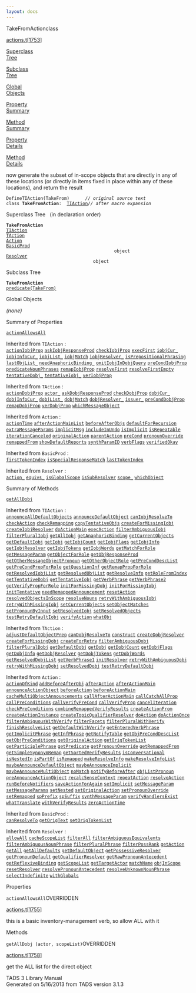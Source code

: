 ```yaml
---
layout: docs
---
```

<span class="title">TakeFromAction</span><span class="type">class</span>

[actions.t](../file/actions.t.html)\[[1753](../source/actions.t.html#1753)\]

[Superclass  
Tree](#_SuperClassTree_)

[Subclass  
Tree](#_SubClassTree_)

[Global  
Objects](#_ObjectSummary_)

[Property  
Summary](#_PropSummary_)

[Method  
Summary](#_MethodSummary_)

[Property  
Details](#_Properties_)

[Method  
Details](#_Methods_)



now generate the subset of in-scope objects that are directly in any of
these locations (or directly in items fixed in place within any of these
locations), and return the result

`DefineTIAction(TakeFrom)      `*`// original source text`*  
`class `**`TakeFromAction`**` :   `[`TIAction`](../object/TIAction.html)*`// after macro expansion`*



<span id="_SuperClassTree_"></span>



<span class="hdln">Superclass Tree</span>   (in declaration order)



**`TakeFromAction`**  
[`TIAction`](../object/TIAction.html)  
[`TAction`](../object/TAction.html)  
[`Action`](../object/Action.html)  
[`BasicProd`](../object/BasicProd.html)  
`                                         object`  
[`Resolver`](../object/Resolver.html)  
`                                 object`  
<span id="_SubClassTree_"></span>



<span class="hdln">Subclass Tree</span>  



**`TakeFromAction`**  
[`predicate(TakeFrom)`](../object/predicate(TakeFrom).html)  
<span id="_ObjectSummary_"></span>



<span class="hdln">Global Objects</span>  



*(none)* <span id="_PropSummary_"></span>



<span class="hdln">Summary of Properties</span>  



[`actionAllowsAll`](#actionAllowsAll)

Inherited from `TIAction` :  
[`actionIobjProp`](../object/TIAction.html#actionIobjProp) [`askIobjResponseProd`](../object/TIAction.html#askIobjResponseProd) [`checkIobjProp`](../object/TIAction.html#checkIobjProp) [`execFirst`](../object/TIAction.html#execFirst) [`iobjCur_`](../object/TIAction.html#iobjCur_) [`iobjInfoCur_`](../object/TIAction.html#iobjInfoCur_) [`iobjList_`](../object/TIAction.html#iobjList_) [`iobjMatch`](../object/TIAction.html#iobjMatch) [`iobjResolver_`](../object/TIAction.html#iobjResolver_) [`isPrepositionalPhrasing`](../object/TIAction.html#isPrepositionalPhrasing) [`lastObjList_`](../object/TIAction.html#lastObjList_) [`needAnaphoricBinding_`](../object/TIAction.html#needAnaphoricBinding_) [`omitIobjInDobjQuery`](../object/TIAction.html#omitIobjInDobjQuery) [`preCondIobjProp`](../object/TIAction.html#preCondIobjProp) [`predicateNounPhrases`](../object/TIAction.html#predicateNounPhrases) [`remapIobjProp`](../object/TIAction.html#remapIobjProp) [`resolveFirst`](../object/TIAction.html#resolveFirst) [`resolveFirstEmpty`](../object/TIAction.html#resolveFirstEmpty) [`tentativeDobj_`](../object/TIAction.html#tentativeDobj_) [`tentativeIobj_`](../object/TIAction.html#tentativeIobj_) [`verIobjProp`](../object/TIAction.html#verIobjProp)

Inherited from `TAction` :  
[`actionDobjProp`](../object/TAction.html#actionDobjProp) [`actor_`](../object/TAction.html#actor_) [`askDobjResponseProd`](../object/TAction.html#askDobjResponseProd) [`checkDobjProp`](../object/TAction.html#checkDobjProp) [`dobjCur_`](../object/TAction.html#dobjCur_) [`dobjInfoCur_`](../object/TAction.html#dobjInfoCur_) [`dobjList_`](../object/TAction.html#dobjList_) [`dobjMatch`](../object/TAction.html#dobjMatch) [`dobjResolver_`](../object/TAction.html#dobjResolver_) [`issuer_`](../object/TAction.html#issuer_) [`preCondDobjProp`](../object/TAction.html#preCondDobjProp) [`remapDobjProp`](../object/TAction.html#remapDobjProp) [`verDobjProp`](../object/TAction.html#verDobjProp) [`whichMessageObject`](../object/TAction.html#whichMessageObject)

Inherited from `Action` :  
[`actionTime`](../object/Action.html#actionTime) [`afterActionMainList`](../object/Action.html#afterActionMainList) [`beforeAfterObjs`](../object/Action.html#beforeAfterObjs) [`defaultForRecursion`](../object/Action.html#defaultForRecursion) [`extraMessageParams`](../object/Action.html#extraMessageParams) [`implicitMsg`](../object/Action.html#implicitMsg) [`includeInUndo`](../object/Action.html#includeInUndo) [`isImplicit`](../object/Action.html#isImplicit) [`isRepeatable`](../object/Action.html#isRepeatable) [`iterationCanceled`](../object/Action.html#iterationCanceled) [`originalAction`](../object/Action.html#originalAction) [`parentAction`](../object/Action.html#parentAction) [`preCond`](../object/Action.html#preCond) [`pronounOverride`](../object/Action.html#pronounOverride) [`remappedFrom`](../object/Action.html#remappedFrom) [`showDefaultReports`](../object/Action.html#showDefaultReports) [`synthParamID`](../object/Action.html#synthParamID) [`verbFlags`](../object/Action.html#verbFlags) [`verifiedOkay`](../object/Action.html#verifiedOkay)

Inherited from `BasicProd` :  
[`firstTokenIndex`](../object/BasicProd.html#firstTokenIndex) [`isSpecialResponseMatch`](../object/BasicProd.html#isSpecialResponseMatch) [`lastTokenIndex`](../object/BasicProd.html#lastTokenIndex)

Inherited from `Resolver` :  
[`action_`](../object/Resolver.html#action_) [`equivs_`](../object/Resolver.html#equivs_) [`isGlobalScope`](../object/Resolver.html#isGlobalScope) [`isSubResolver`](../object/Resolver.html#isSubResolver) [`scope_`](../object/Resolver.html#scope_) [`whichObject`](../object/Resolver.html#whichObject)

<span id="_MethodSummary_"></span>



<span class="hdln">Summary of Methods</span>  



[`getAllDobj`](#getAllDobj)

Inherited from `TIAction` :  
[`announceAllDefaultObjects`](../object/TIAction.html#announceAllDefaultObjects) [`announceDefaultObject`](../object/TIAction.html#announceDefaultObject) [`canIobjResolveTo`](../object/TIAction.html#canIobjResolveTo) [`checkAction`](../object/TIAction.html#checkAction) [`checkRemapping`](../object/TIAction.html#checkRemapping) [`copyTentativeObjs`](../object/TIAction.html#copyTentativeObjs) [`createForMissingIobj`](../object/TIAction.html#createForMissingIobj) [`createIobjResolver`](../object/TIAction.html#createIobjResolver) [`doActionMain`](../object/TIAction.html#doActionMain) [`execAction`](../object/TIAction.html#execAction) [`filterAmbiguousIobj`](../object/TIAction.html#filterAmbiguousIobj) [`filterPluralIobj`](../object/TIAction.html#filterPluralIobj) [`getAllIobj`](../object/TIAction.html#getAllIobj) [`getAnaphoricBinding`](../object/TIAction.html#getAnaphoricBinding) [`getCurrentObjects`](../object/TIAction.html#getCurrentObjects) [`getDefaultIobj`](../object/TIAction.html#getDefaultIobj) [`getIobj`](../object/TIAction.html#getIobj) [`getIobjCount`](../object/TIAction.html#getIobjCount) [`getIobjFlags`](../object/TIAction.html#getIobjFlags) [`getIobjInfo`](../object/TIAction.html#getIobjInfo) [`getIobjResolver`](../object/TIAction.html#getIobjResolver) [`getIobjTokens`](../object/TIAction.html#getIobjTokens) [`getIobjWords`](../object/TIAction.html#getIobjWords) [`getMatchForRole`](../object/TIAction.html#getMatchForRole) [`getMessageParam`](../object/TIAction.html#getMessageParam) [`getObjectForRole`](../object/TIAction.html#getObjectForRole) [`getObjResponseProd`](../object/TIAction.html#getObjResponseProd) [`getOtherMessageObjectPronoun`](../object/TIAction.html#getOtherMessageObjectPronoun) [`getOtherObjectRole`](../object/TIAction.html#getOtherObjectRole) [`getPreCondDescList`](../object/TIAction.html#getPreCondDescList) [`getPreCondPropForRole`](../object/TIAction.html#getPreCondPropForRole) [`getQuestionInf`](../object/TIAction.html#getQuestionInf) [`getRemapPropForRole`](../object/TIAction.html#getRemapPropForRole) [`getResolvedIobjList`](../object/TIAction.html#getResolvedIobjList) [`getResolvedObjList`](../object/TIAction.html#getResolvedObjList) [`getResolveInfo`](../object/TIAction.html#getResolveInfo) [`getRoleFromIndex`](../object/TIAction.html#getRoleFromIndex) [`getTentativeDobj`](../object/TIAction.html#getTentativeDobj) [`getTentativeIobj`](../object/TIAction.html#getTentativeIobj) [`getVerbPhrase`](../object/TIAction.html#getVerbPhrase) [`getVerbPhrase2`](../object/TIAction.html#getVerbPhrase2) [`getVerifyPropForRole`](../object/TIAction.html#getVerifyPropForRole) [`initForMissingDobj`](../object/TIAction.html#initForMissingDobj) [`initForMissingIobj`](../object/TIAction.html#initForMissingIobj) [`initTentative`](../object/TIAction.html#initTentative) [`needRemappedAnnouncement`](../object/TIAction.html#needRemappedAnnouncement) [`resetAction`](../object/TIAction.html#resetAction) [`resolvedObjectsInScope`](../object/TIAction.html#resolvedObjectsInScope) [`resolveNouns`](../object/TIAction.html#resolveNouns) [`retryWithAmbiguousIobj`](../object/TIAction.html#retryWithAmbiguousIobj) [`retryWithMissingIobj`](../object/TIAction.html#retryWithMissingIobj) [`setCurrentObjects`](../object/TIAction.html#setCurrentObjects) [`setObjectMatches`](../object/TIAction.html#setObjectMatches) [`setPronounByInput`](../object/TIAction.html#setPronounByInput) [`setResolvedIobj`](../object/TIAction.html#setResolvedIobj) [`setResolvedObjects`](../object/TIAction.html#setResolvedObjects) [`testRetryDefaultIobj`](../object/TIAction.html#testRetryDefaultIobj) [`verifyAction`](../object/TIAction.html#verifyAction) [`whatObj`](../object/TIAction.html#whatObj)

Inherited from `TAction` :  
[`adjustDefaultObjectPrep`](../object/TAction.html#adjustDefaultObjectPrep) [`canDobjResolveTo`](../object/TAction.html#canDobjResolveTo) [`construct`](../object/TAction.html#construct) [`createDobjResolver`](../object/TAction.html#createDobjResolver) [`createForMissingDobj`](../object/TAction.html#createForMissingDobj) [`createForRetry`](../object/TAction.html#createForRetry) [`filterAmbiguousDobj`](../object/TAction.html#filterAmbiguousDobj) [`filterPluralDobj`](../object/TAction.html#filterPluralDobj) [`getDefaultDobj`](../object/TAction.html#getDefaultDobj) [`getDobj`](../object/TAction.html#getDobj) [`getDobjCount`](../object/TAction.html#getDobjCount) [`getDobjFlags`](../object/TAction.html#getDobjFlags) [`getDobjInfo`](../object/TAction.html#getDobjInfo) [`getDobjResolver`](../object/TAction.html#getDobjResolver) [`getDobjTokens`](../object/TAction.html#getDobjTokens) [`getDobjWords`](../object/TAction.html#getDobjWords) [`getResolvedDobjList`](../object/TAction.html#getResolvedDobjList) [`getVerbPhrase1`](../object/TAction.html#getVerbPhrase1) [`initResolver`](../object/TAction.html#initResolver) [`retryWithAmbiguousDobj`](../object/TAction.html#retryWithAmbiguousDobj) [`retryWithMissingDobj`](../object/TAction.html#retryWithMissingDobj) [`setResolvedDobj`](../object/TAction.html#setResolvedDobj) [`testRetryDefaultDobj`](../object/TAction.html#testRetryDefaultDobj)

Inherited from `Action` :  
[`actionOfKind`](../object/Action.html#actionOfKind) [`addBeforeAfterObj`](../object/Action.html#addBeforeAfterObj) [`afterAction`](../object/Action.html#afterAction) [`afterActionMain`](../object/Action.html#afterActionMain) [`announceActionObject`](../object/Action.html#announceActionObject) [`beforeAction`](../object/Action.html#beforeAction) [`beforeActionMain`](../object/Action.html#beforeActionMain) [`cacheMultiObjectAnnouncements`](../object/Action.html#cacheMultiObjectAnnouncements) [`callAfterActionMain`](../object/Action.html#callAfterActionMain) [`callCatchAllProp`](../object/Action.html#callCatchAllProp) [`callPreConditions`](../object/Action.html#callPreConditions) [`callVerifyPreCond`](../object/Action.html#callVerifyPreCond) [`callVerifyProp`](../object/Action.html#callVerifyProp) [`cancelIteration`](../object/Action.html#cancelIteration) [`checkPreConditions`](../object/Action.html#checkPreConditions) [`combineRemappedVerifyResults`](../object/Action.html#combineRemappedVerifyResults) [`createActionFrom`](../object/Action.html#createActionFrom) [`createActionInstance`](../object/Action.html#createActionInstance) [`createTopicQualifierResolver`](../object/Action.html#createTopicQualifierResolver) [`doAction`](../object/Action.html#doAction) [`doActionOnce`](../object/Action.html#doActionOnce) [`filterAmbiguousWithVerify`](../object/Action.html#filterAmbiguousWithVerify) [`filterFacets`](../object/Action.html#filterFacets) [`filterPluralWithVerify`](../object/Action.html#filterPluralWithVerify) [`finishResolveList`](../object/Action.html#finishResolveList) [`getDefaultWithVerify`](../object/Action.html#getDefaultWithVerify) [`getEnteredVerbPhrase`](../object/Action.html#getEnteredVerbPhrase) [`getImplicitPhrase`](../object/Action.html#getImplicitPhrase) [`getInfPhrase`](../object/Action.html#getInfPhrase) [`getNotifyTable`](../object/Action.html#getNotifyTable) [`getObjPreCondDescList`](../object/Action.html#getObjPreCondDescList) [`getObjPreConditions`](../object/Action.html#getObjPreConditions) [`getOriginalAction`](../object/Action.html#getOriginalAction) [`getOrigTokenList`](../object/Action.html#getOrigTokenList) [`getParticiplePhrase`](../object/Action.html#getParticiplePhrase) [`getPredicate`](../object/Action.html#getPredicate) [`getPronounOverride`](../object/Action.html#getPronounOverride) [`getRemappedFrom`](../object/Action.html#getRemappedFrom) [`getSimpleSynonymRemap`](../object/Action.html#getSimpleSynonymRemap) [`getSortedVerifyResults`](../object/Action.html#getSortedVerifyResults) [`isConversational`](../object/Action.html#isConversational) [`isNestedIn`](../object/Action.html#isNestedIn) [`isPartOf`](../object/Action.html#isPartOf) [`isRemapped`](../object/Action.html#isRemapped) [`makeResolveInfo`](../object/Action.html#makeResolveInfo) [`makeResolveInfoList`](../object/Action.html#makeResolveInfoList) [`maybeAnnounceDefaultObject`](../object/Action.html#maybeAnnounceDefaultObject) [`maybeAnnounceImplicit`](../object/Action.html#maybeAnnounceImplicit) [`maybeAnnounceMultiObject`](../object/Action.html#maybeAnnounceMultiObject) [`noMatch`](../object/Action.html#noMatch) [`notifyBeforeAfter`](../object/Action.html#notifyBeforeAfter) [`objListPronoun`](../object/Action.html#objListPronoun) [`preAnnounceActionObject`](../object/Action.html#preAnnounceActionObject) [`recalcSenseContext`](../object/Action.html#recalcSenseContext) [`repeatAction`](../object/Action.html#repeatAction) [`resolveAction`](../object/Action.html#resolveAction) [`runBeforeNotifiers`](../object/Action.html#runBeforeNotifiers) [`saveActionForAgain`](../object/Action.html#saveActionForAgain) [`setImplicit`](../object/Action.html#setImplicit) [`setMessageParam`](../object/Action.html#setMessageParam) [`setMessageParams`](../object/Action.html#setMessageParams) [`setNested`](../object/Action.html#setNested) [`setOriginalAction`](../object/Action.html#setOriginalAction) [`setPronounOverride`](../object/Action.html#setPronounOverride) [`setRemapped`](../object/Action.html#setRemapped) [`spPrefix`](../object/Action.html#spPrefix) [`spSuffix`](../object/Action.html#spSuffix) [`synthMessageParam`](../object/Action.html#synthMessageParam) [`verifyHandlersExist`](../object/Action.html#verifyHandlersExist) [`whatTranslate`](../object/Action.html#whatTranslate) [`withVerifyResults`](../object/Action.html#withVerifyResults) [`zeroActionTime`](../object/Action.html#zeroActionTime)

Inherited from `BasicProd` :  
[`canResolveTo`](../object/BasicProd.html#canResolveTo) [`getOrigText`](../object/BasicProd.html#getOrigText) [`setOrigTokenList`](../object/BasicProd.html#setOrigTokenList)

Inherited from `Resolver` :  
[`allowAll`](../object/Resolver.html#allowAll) [`cacheScopeList`](../object/Resolver.html#cacheScopeList) [`filterAll`](../object/Resolver.html#filterAll) [`filterAmbiguousEquivalents`](../object/Resolver.html#filterAmbiguousEquivalents) [`filterAmbiguousNounPhrase`](../object/Resolver.html#filterAmbiguousNounPhrase) [`filterPluralPhrase`](../object/Resolver.html#filterPluralPhrase) [`filterPossRank`](../object/Resolver.html#filterPossRank) [`getAction`](../object/Resolver.html#getAction) [`getAll`](../object/Resolver.html#getAll) [`getAllDefaults`](../object/Resolver.html#getAllDefaults) [`getDefaultObject`](../object/Resolver.html#getDefaultObject) [`getPossessiveResolver`](../object/Resolver.html#getPossessiveResolver) [`getPronounDefault`](../object/Resolver.html#getPronounDefault) [`getQualifierResolver`](../object/Resolver.html#getQualifierResolver) [`getRawPronounAntecedent`](../object/Resolver.html#getRawPronounAntecedent) [`getReflexiveBinding`](../object/Resolver.html#getReflexiveBinding) [`getScopeList`](../object/Resolver.html#getScopeList) [`getTargetActor`](../object/Resolver.html#getTargetActor) [`matchName`](../object/Resolver.html#matchName) [`objInScope`](../object/Resolver.html#objInScope) [`resetResolver`](../object/Resolver.html#resetResolver) [`resolvePronounAntecedent`](../object/Resolver.html#resolvePronounAntecedent) [`resolveUnknownNounPhrase`](../object/Resolver.html#resolveUnknownNounPhrase) [`selectIndefinite`](../object/Resolver.html#selectIndefinite) [`withGlobals`](../object/Resolver.html#withGlobals)

<span id="_Properties_"></span>



<span class="hdln">Properties</span>  



<span id="actionAllowsAll"></span>

`actionAllowsAll`<span class="rem">OVERRIDDEN</span>

[actions.t](../file/actions.t.html)\[[1755](../source/actions.t.html#1755)\]



this is a basic inventory-management verb, so allow ALL with it



<span id="_Methods_"></span>



<span class="hdln">Methods</span>  



<span id="getAllDobj"></span>

`getAllDobj (actor, scopeList)`<span class="rem">OVERRIDDEN</span>

[actions.t](../file/actions.t.html)\[[1758](../source/actions.t.html#1758)\]



get the ALL list for the direct object





TADS 3 Library Manual  
Generated on 5/16/2013 from TADS version 3.1.3


